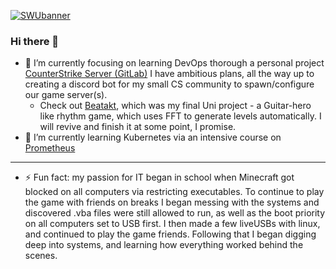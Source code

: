[![SWUbanner]][SWUdocs]

[SWUbanner]:
https://raw.githubusercontent.com/vshymanskyy/StandWithUkraine/main/banner-personal-page.svg
[SWUdocs]:
https://github.com/vshymanskyy/StandWithUkraine/blob/main/docs/README.md

### Hi there 👋

- 🔭 I’m currently focusing on learning DevOps thorough a personal project [CounterStrike Server (GitLab)](
  https://gitlab.com/DarkXylese/counterstrike-server) I have ambitious plans, all the way up to creating a discord bot for my small CS community to spawn/configure our game server(s).
  - Check out [Beatakt](
  https://github.com/dankxylese/Beatakt), which was my final Uni project - a Guitar-hero like rhythm game, which uses FFT to generate levels automatically. I will revive and finish it at some point, I promise.
- 🌱 I’m currently learning Kubernetes via an intensive course on [Prometheus](https://prometheus.org.ua/prometheus-plus/devops_and_kubernetes/)
---
- ⚡ Fun fact: my passion for IT began in school when Minecraft got blocked on all computers via restricting executables. To continue to play the game with friends on breaks I began messing with the systems and discovered .vba files were still allowed to run, as well as the boot priority on all computers set to USB first. I then made a few liveUSBs with linux, and continued to play the game friends. Following that I began digging deep into systems, and learning how everything worked behind the scenes. 
